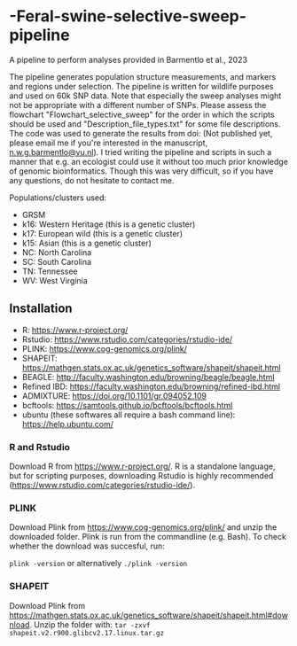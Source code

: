 # -Feral-swine-selective-sweep-pipeline
A pipeline to perform analyses provided in Barmentlo et al., 2023

The pipeline generates population structure measurements, and markers and regions under selection. The pipeline is written for wildlife purposes and used on 60k SNP data. Note that especially the sweep analyses might not be appropriate with a different number of SNPs. Please assess the flowchart "Flowchart_selective_sweep" for the order in which the scripts should be used and "Description_file_types.txt" for some file descriptions. The code was used to generate the results from doi: (Not published yet, please email me if you're interested in the manuscript, n.w.g.barmentlo@vu.nl). I tried writing the pipeline and scripts in such a manner that e.g. an ecologist could use it without too much prior knowledge of genomic bioinformatics. Though this was very difficult, so if you have any questions, do not hesitate to contact me. 

Populations/clusters used:
- GRSM
- k16: Western Heritage (this is a genetic cluster)
- k17: European wild    (this is a genetic cluster)
- k15: Asian            (this is a genetic cluster)
- NC: North Carolina
- SC: South Carolina
- TN: Tennessee
- WV: West Virginia

## Installation
- R: https://www.r-project.org/
- Rstudio: https://www.rstudio.com/categories/rstudio-ide/
- PLINK: https://www.cog-genomics.org/plink/
- SHAPEIT: https://mathgen.stats.ox.ac.uk/genetics_software/shapeit/shapeit.html
- BEAGLE: http://faculty.washington.edu/browning/beagle/beagle.html
- Refined IBD: https://faculty.washington.edu/browning/refined-ibd.html
- ADMIXTURE: https://doi.org/10.1101/gr.094052.109
- bcftools: https://samtools.github.io/bcftools/bcftools.html
- ubuntu (these softwares all require a bash command line): https://help.ubuntu.com/


### R and Rstudio
Download R from https://www.r-project.org/. R is a standalone language, but for scripting purposes, downloading Rstudio is highly recommended (https://www.rstudio.com/categories/rstudio-ide/).


### PLINK 
Download Plink from https://www.cog-genomics.org/plink/ and unzip the downloaded folder. Plink is run from the commandline (e.g. Bash). To check whether the download was succesful, run:

```plink -version``` or alternatively ```./plink -version```


### SHAPEIT
Download Plink from https://mathgen.stats.ox.ac.uk/genetics_software/shapeit/shapeit.html#download. Unzip the folder with:
```tar -zxvf shapeit.v2.r900.glibcv2.17.linux.tar.gz```

